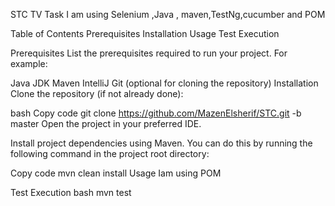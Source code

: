 STC TV Task
I am using Selenium ,Java , maven,TestNg,cucumber and POM

Table of Contents
Prerequisites
Installation
Usage
Test Execution

Prerequisites
List the prerequisites required to run your project. For example:

Java JDK
Maven
IntelliJ
Git (optional for cloning the repository)
Installation
Clone the repository (if not already done):

bash
Copy code
git clone https://github.com/MazenElsherif/STC.git -b master
Open the project in your preferred IDE.

Install project dependencies using Maven. You can do this by running the following command in the project root directory:

Copy code
mvn clean install
Usage
Iam using POM 

Test Execution
bash
mvn test



